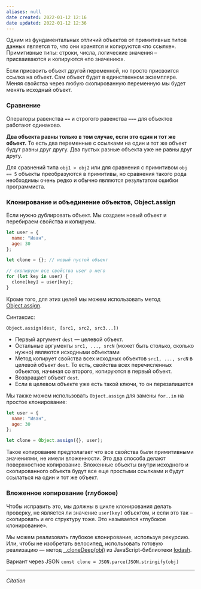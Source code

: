 ```yaml
---
aliases: null
date created: 2022-01-12 12:16
date updated: 2022-01-12 12:36
---
```


Одним из фундаментальных отличий объектов от примитивных типов данных является то, что они хранятся и копируются «по ссылке». Примитивные типы: строки, числа, логические значения – присваиваются и копируются «по значению».

Если присвоить объект другой переменной, но просто присвоится ссылка на объект. Сам объект будет в единственном экземпляре. Меняя свойства через любую скопированную переменную мы будет менять исходный объект.

### Сравнение

Операторы равенства `==` и строгого равенства `===` для объектов работают одинаково.

**Два объекта равны только в том случае, если это один и тот же объект.**
То есть два переменные с ссылками на один и тот же объект будут равны друг другу. Два пустых разные объекта уже не равны друг другу.

Для сравнений типа `obj1 > obj2` или для сравнения с примитивом `obj == 5` объекты преобразуются в примитивы, но сравнения такого рода необходимы очень редко и обычно являются результатом ошибки программиста.

### Клонирование и объединение объектов, Object.assign

Если нужно дублировать объект.
Мы создаем новый объект и перебираем свойства и копируем.

```js
let user = {
  name: "Иван",
  age: 30
};

let clone = {}; // новый пустой объект

// скопируем все свойства user в него
for (let key in user) {
  clone[key] = user[key];
}
```

Кроме того, для этих целей мы можем использовать метод [Object.assign](https://developer.mozilla.org/ru/docs/Web/JavaScript/Reference/Global_Objects/Object/assign).

Синтаксис:

`Object.assign(dest, [src1, src2, src3...])`

- Первый аргумент `dest` — целевой объект.
- Остальные аргументы `src1, ..., srcN` (может быть столько, сколько нужно) являются исходными объектами
- Метод копирует свойства всех исходных объектов `src1, ..., srcN` в целевой объект `dest`. То есть, свойства всех перечисленных объектов, начиная со второго, копируются в первый объект.
- Возвращает объект `dest`.
- Если в целевом объекте уже есть такой ключи, то он перезапишется

Мы также можем использовать `Object.assign` для замены `for..in` на простое клонирование:
```js
let user = {
  name: "Иван",
  age: 30
};

let clone = Object.assign({}, user);
```

Такое копирование предполагает что все свойства были примитивными значениями, не имели вложенности. Это два способа делают поверхностное копирование. Вложенные объекты внутри исходного и скопированного объекта будут все еще простыми ссылками и будут ссылаться на один и тот же объект.

### Вложенное копирование (глубокое)
Чтобы исправить это, мы должны в цикле клонирования делать проверку, не является ли значение `user[key]` объектом, и если это так – скопировать и его структуру тоже. Это называется «глубокое клонирование».

Мы можем реализовать глубокое клонирование, используя рекурсию. Или, чтобы не изобретать велосипед, использовать готовую реализацию — метод [_.cloneDeep(obj)](https://lodash.com/docs#cloneDeep) из JavaScript-библиотеки [lodash](https://lodash.com/).

Вариант через JSON
`const clone = JSON.parce(JSON.stringify(obj)`

---

###### Citation
